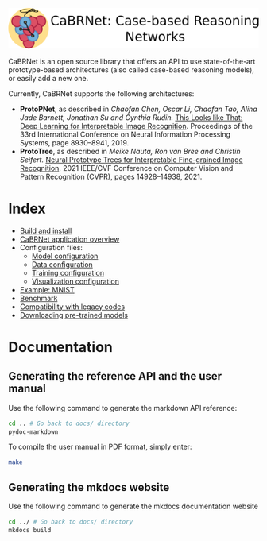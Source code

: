 ![cabrnet banner](imgs/banner.png)

CaBRNet is an open source library that offers an API to use state-of-the-art
prototype-based architectures (also called case-based reasoning models), or easily add a new one.

Currently, CaBRNet supports the following architectures:

- **ProtoPNet**, as described in *Chaofan Chen, Oscar Li, Chaofan Tao, Alina Jade Barnett,
Jonathan Su and Cynthia Rudin.* [This Looks like That: Deep Learning for Interpretable Image Recognition](https://proceedings.neurips.cc/paper_files/paper/2019/file/adf7ee2dcf142b0e11888e72b43fcb75-Paper.pdf). 
Proceedings of the 33rd International Conference on Neural Information Processing Systems, page 8930–8941, 2019.
- **ProtoTree**, as described in *Meike Nauta, Ron van Bree and Christin Seifert.* [Neural Prototype Trees for Interpretable Fine-grained Image
Recognition](https://openaccess.thecvf.com/content/CVPR2021/papers/Nauta_Neural_Prototype_Trees_for_Interpretable_Fine-Grained_Image_Recognition_CVPR_2021_paper.pdf). 
2021 IEEE/CVF Conference on Computer Vision and Pattern Recognition (CVPR), pages 14928–14938, 2021.

# Index
- [Build and install](install.md)
- [CaBRNet application overview](cabrnet.md)
- Configuration files:
    - [Model configuration](model.md)
    - [Data configuration](data.md)
    - [Training configuration](training.md)
    - [Visualization configuration](visualize.md)
- [Example: MNIST](mnist.md)
- [Benchmark](evaluation.md)
- [Compatibility with legacy codes](legacy.md)
- [Downloading pre-trained models](download.md)

# Documentation
## Generating the reference API and the user manual
Use the following command to generate the markdown API reference:
```bash
cd .. # Go back to docs/ directory
pydoc-markdown
```
To compile the user manual in PDF format, simply enter:
```bash
make
```
## Generating the mkdocs website
Use the following command to generate the mkdocs documentation website
```bash
cd ../ # Go back to docs/ directory
mkdocs build
```

